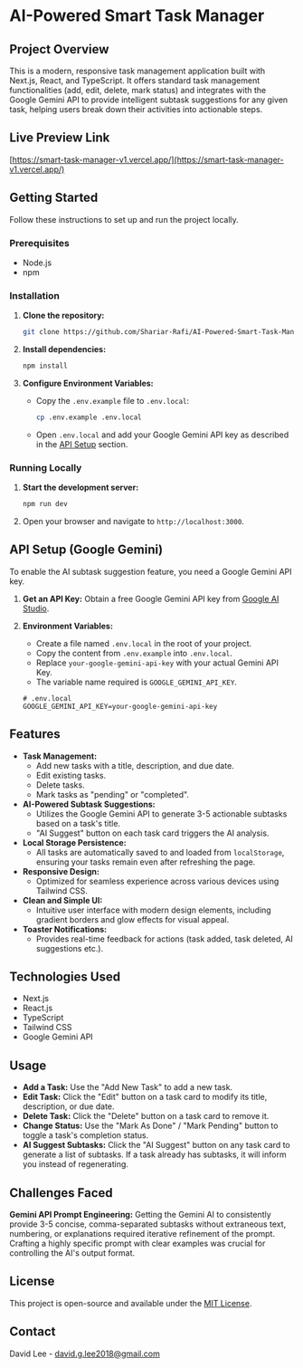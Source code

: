 # AI-Powered Smart Task Manager

## Project Overview

This is a modern, responsive task management application built with Next.js, React, and TypeScript. It offers standard task management functionalities (add, edit, delete, mark status) and integrates with the Google Gemini API to provide intelligent subtask suggestions for any given task, helping users break down their activities into actionable steps.

## Live Preview Link

[https://smart-task-manager-v1.vercel.app/](https://smart-task-manager-v1.vercel.app/)

## Getting Started

Follow these instructions to set up and run the project locally.

### Prerequisites

* Node.js
* npm

### Installation

1.  **Clone the repository:**
    ```bash
    git clone https://github.com/Shariar-Rafi/AI-Powered-Smart-Task-Manager.git
    ```

2.  **Install dependencies:**
    ```bash
    npm install
    ```

3.  **Configure Environment Variables:**
    * Copy the `.env.example` file to `.env.local`:
        ```bash
        cp .env.example .env.local
        ```
    * Open `.env.local` and add your Google Gemini API key as described in the [API Setup](#api-setup-google-gemini) section.

### Running Locally

1.  **Start the development server:**
    ```bash
    npm run dev
    ```

2.  Open your browser and navigate to `http://localhost:3000`.

## API Setup (Google Gemini)

To enable the AI subtask suggestion feature, you need a Google Gemini API key.

1.  **Get an API Key:** Obtain a free Google Gemini API key from [Google AI Studio](https://aistudio.google.com/app/apikey).
2.  **Environment Variables:**
    * Create a file named `.env.local` in the root of your project.
    * Copy the content from `.env.example` into `.env.local`.
    * Replace `your-google-gemini-api-key` with your actual Gemini API Key.
    * The variable name required is `GOOGLE_GEMINI_API_KEY`.

    ```
    # .env.local
    GOOGLE_GEMINI_API_KEY=your-google-gemini-api-key
    ```

## Features

* **Task Management:**
    * Add new tasks with a title, description, and due date.
    * Edit existing tasks.
    * Delete tasks.
    * Mark tasks as "pending" or "completed".
* **AI-Powered Subtask Suggestions:**
    * Utilizes the Google Gemini API to generate 3-5 actionable subtasks based on a task's title.
    * "AI Suggest" button on each task card triggers the AI analysis.
* **Local Storage Persistence:**
    * All tasks are automatically saved to and loaded from `localStorage`, ensuring your tasks remain even after refreshing the page.
* **Responsive Design:**
    * Optimized for seamless experience across various devices using Tailwind CSS.
* **Clean and Simple UI:**
    * Intuitive user interface with modern design elements, including gradient borders and glow effects for visual appeal.
* **Toaster Notifications:**
    * Provides real-time feedback for actions (task added, task deleted, AI suggestions etc.).

## Technologies Used

* Next.js
* React.js
* TypeScript
* Tailwind CSS
* Google Gemini API

## Usage

* **Add a Task:** Use the "Add New Task" to add a new task.
* **Edit Task:** Click the "Edit" button on a task card to modify its title, description, or due date.
* **Delete Task:** Click the "Delete" button on a task card to remove it.
* **Change Status:** Use the "Mark As Done" / "Mark Pending" button to toggle a task's completion status.
* **AI Suggest Subtasks:** Click the "AI Suggest" button on any task card to generate a list of subtasks. If a task already has subtasks, it will inform you instead of regenerating.

## Challenges Faced

**Gemini API Prompt Engineering:** Getting the Gemini AI to consistently provide 3-5 concise, comma-separated subtasks without extraneous text, numbering, or explanations required iterative refinement of the prompt. Crafting a highly specific prompt with clear examples was crucial for controlling the AI's output format.

## License

This project is open-source and available under the [MIT License](LICENSE).

## Contact

David Lee - [david.g.lee2018@gmail.com](mailto:david.g.lee2018@gmail.com)
